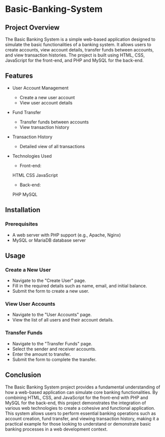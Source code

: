 # Basic-Banking-System
## Project Overview
The Basic Banking System is a simple web-based application designed to simulate the basic functionalities of a banking system. It allows users to create accounts, view account details, transfer funds between accounts, and view transaction histories. The project is built using HTML, CSS, JavaScript for the front-end, and PHP and MySQL for the back-end.

## Features
* User Account Management
  * Create a new user account
  * View user account details
* Fund Transfer
  * Transfer funds between accounts
  * View transaction history
* Transaction History
  * Detailed view of all transactions
* Technologies Used
  * Front-end:

   HTML
   CSS
   JavaScript
  * Back-end:

  PHP
  MySQL
## Installation
 ### Prerequisites
* A web server with PHP support (e.g., Apache, Nginx)
* MySQL or MariaDB database server
## Usage
### Create a New User
 * Navigate to the "Create User" page.
 * Fill in the required details such as name, email, and initial balance.
 * Submit the form to create a new user.
### View User Accounts
 * Navigate to the "User Accounts" page.
 * View the list of all users and their account details.
### Transfer Funds
 * Navigate to the "Transfer Funds" page.
 * Select the sender and receiver accounts.
 * Enter the amount to transfer.
 * Submit the form to complete the transfer.
## Conclusion
The Basic Banking System project provides a fundamental understanding of how a web-based application can simulate core banking functionalities. By combining HTML, CSS, and JavaScript for the front-end with PHP and MySQL for the back-end, this project demonstrates the integration of various web technologies to create a cohesive and functional application.
This system allows users to perform essential banking operations such as account creation, fund transfer, and viewing transaction history, making it a practical example for those looking to understand or demonstrate basic banking processes in a web development context.

